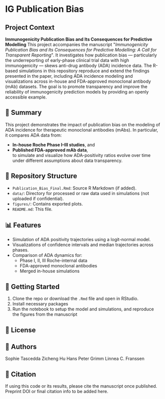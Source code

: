 # IG Publication Bias 
## Project Context
**Immunogenicity Publication Bias and Its Consequences for Predictive Modelling**
This project accompanies the manuscript "_Immunogenicity Publication Bias and Its Consequences for Predictive Modelling: A Call for Transparent Reporting_". It investigates how publication bias — particularly the underreporting of early-phase clinical trial data with high immunogenicity — skews anti-drug antibody (ADA) incidence data. The R-based simulations in this repository reproduce and extend the findings presented in the paper, including ADA incidence modeling and visualizations across in-house and FDA-approved monoclonal antibody (mAb) datasets. The goal is to promote transparency and improve the reliability of immunogenicity prediction models by providing an openly accessible example.

## 📘 Summary
This project demonstrates the impact of publication bias on the modeling of ADA incidence for therapeutic monoclonal antibodies (mAbs). In particular, it compares ADA data from:
- **In-house Roche Phase I–III studies**, and
- **Published FDA-approved mAb data**,  
to simulate and visualize how ADA-positivity ratios evolve over time under different assumptions about data transparency.

## 📂 Repository Structure
- `Publication_Bias_Final.Rmd`: Source R Markdown (if added).
- `data/`: Directory for processed or raw data used in simulations (not uploaded if confidential).
- `figures/`: Contains exported plots.
- `README.md`: This file.

## 📊 Features
- Simulation of ADA positivity trajectories using a logit-normal model.
- Visualizations of confidence intervals and median trajectories across phases.
- Comparison of ADA dynamics for:
  - Phase I, II, III Roche-internal data
  - FDA-approved monoclonal antibodies
  - Merged in-house simulations
 
## 🧪 Getting Started
1. Clone the repo or download the `.Rmd` file and open in RStudio.
2. Install necessary packages
3. Run the notebook to setup the model and simulations, and reproduce the figures from the manuscript

## 📄 License

## 🧠 Authors
  Sophie Tascedda
  Zicheng Hu
  Hans Peter Grimm
  Linnea C. Franssen

## 📎 Citation
If using this code or its results, please cite the manuscript once published. Preprint DOI or final citation info to be added here.
